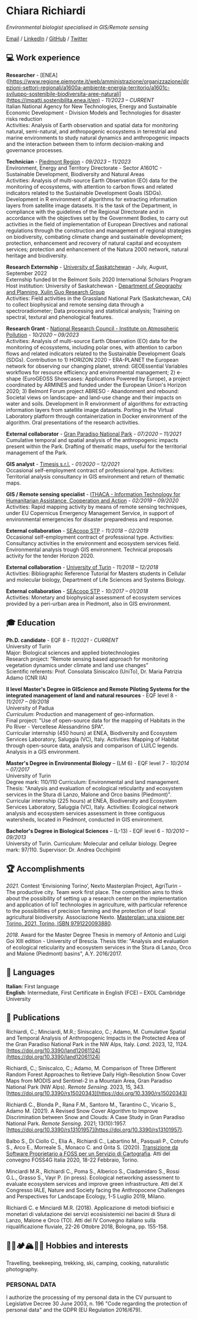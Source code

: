 # Chiara Richiardi
*Environmental biologist specialised in GIS/Remote sensing*

[Email](mailto:chiara.richiardi@gmail.com) / [LinkedIn](https://www.linkedin.com/in/chiara-richiardi) / [GitHub](https://github.com/chiararik) / [Twitter](https://twitter.com/chiararichiardi)

## 💻 Work experience

**Researcher** - [ENEA]([https://www.regione.piemonte.it/web/amministrazione/organizzazione/direzioni-settori-regionali/a1600a-ambiente-energia-territorio/a1601c-sviluppo-sostenibile-biodiversita-aree-naturali](https://impatti.sostenibilita.enea.it/en) - *11/2023 – CURRENT*  
Italian National Agency for New Technologies, Energy and Sustainable Economic Development - Division Models and Technologies for disaster risks reduction    
Activities: Analysis of Earth observation and spatial data for monitoring natural, semi-natural, and anthropogenic ecosystems in terrestrial and marine environments to study natural dynamics and anthropogenic impacts and the interaction between them to inform decision-making and governance processes.  

**Technician** - [Piedmont Region](https://www.regione.piemonte.it/web/amministrazione/organizzazione/direzioni-settori-regionali/a1600a-ambiente-energia-territorio/a1601c-sviluppo-sostenibile-biodiversita-aree-naturali) - *09/2023 – 11/2023*  
Environment, Energy and Territory Directorate - Sector A1601C - Sustainable Development, Biodiversity and Natural Areas  
Activities: Analysis of multi-source Earth Observation (EO) data for the monitoring of ecosystems, with attention to carbon flows and related indicators related to the Sustainable Development Goals (SDGs). Development in R environment of algorithms for extracting information layers from satellite image datasets. It is the task of the Department, in compliance with the guidelines of the Regional Directorate and in accordance with the objectives set by the Government Bodies, to carry out activities in the field of implementation of European Directives and national regulations through the construction and management of regional strategies on biodiversity, combating climate change and sustainable development; protection, enhancement and recovery of natural capital and ecosystem services; protection and enhancement of the Natura 2000 network, natural heritage and biodiversity.  

**Research Externship** - [University of Saskatchewan](https://www.usask.ca/) - July, August, September 2022  
Externship funded bt the Belmont Soils 2020 International Scholars Program  
Host institution: University of Saskatchewan - [Department of Geography and Planning, Xulin Guo Research Group](https://research-groups.usask.ca/guo/)  
Activities: Field activities in the Grassland National Park (Saskatchewan, CA) to collect biophysical and remote sensing data through a spectroradiometer; Data processing and statistical analysis; Training on spectral, textural and phenological features.

**Research Grant** - [National Research Council - Institute on Atmospheric Pollution](https://en.iia.cnr.it/) - *10/2020 – 09/2023*  
Activities: Analysis of multi-source Earth Observation (EO) data for the monitoring of ecosystems, including polar ones, with attention to carbon flows and related indicators related to the Sustainable Development Goals (SDGs). Contribution to 1) HORIZON 2020 – ERA-PLANET the European network for observing our changing planet, strend: GEOEssential Variables workflows for resource efficiency and environmental management; 2) e-shape (EuroGEOSS Showcases: Applications Powered by Europe), a project coordinated by ARMINES and funded under the European Union's Horizon 2020; 3) Belmont Forum project ABRESO - Abandonment and rebound: Societal views on landscape- and land-use change and their impacts on water and soils. Development in R environment of algorithms for extracting information layers from satellite image datasets. Porting in the Virtual Laboratory platform through containerization in Docker environment of the algorithm. Oral presentations of the research activities.

**External collaborator** - [Gran Paradiso National Park](https://www.pngp.it/en) - *07/2020 – 11/2021*  
Cumulative temporal and spatial analysis of the anthropogenic impacts present within the Park. Drafting of thematic maps, useful for the territorial management of the Park.

**GIS analyst** - [Timesis s.r.l.](www.timesis.it) - *01/2020 – 12/2021*  
Occasional self-employment contract of professional type.
Activities: Territorial analysis consultancy in GIS environment and return of thematic maps.

**GIS / Remote sensing specialist** - [ITHACA - Information Technology for Humanitarian Assistance, Cooperation and Action](http://ithacaweb.org/) - *02/2019 – 09/2020*  
Activities: Rapid mapping activity by means of remote sensing techniques, under EU Copernicus Emergency Management Service, in support of environmental emergencies for disaster preparedness and response.

**External collaboration** - [SEAcoop STP](www.seacoop.com) - *11/2018 – 02/2019*  
Occasional self-employment contract of professional type.
Activities: Consultancy activities in the environment and ecosystem services field. Environmental analysis trough GIS environment. Technical proposals activity for the tender Horizon 2020.

**External collaboration** - [University of Turin](https://www.unito.it/) - *11/2018 – 12/2018*  
Activities: Bibliographic Reference Tutorial for Masters students in Cellular and molecular biology, Department of Life Sciences and Systems Biology.

**External collaboration** - [SEAcoop STP](www.seacoop.com) - *10/2017 – 01/2018*  
Activities: Monetary and biophysical assessment of ecosystem services provided by a peri-urban area in Piedmont, also in GIS environment.


## 🎓 Education
**Ph.D. candidate** - EQF 8 - *11/2021 - CURRENT*  
University of Turin  
Major: Biological sciences and applied biotechnologies  
Research project: “Remote sensing based approach for monitoring vegetation dynamics under climate and land use changes”  
Scientific referents: Prof. Consolata Siniscalco (UniTo), Dr. Maria Patrizia Adamo (CNR IIA)  

**II level Master's Degree in GIScience and Remote Piloting Systems for the integrated management of land and natural resources** - EQF level 8 - *11/2017 – 09/2018*  
University of Padua  
*Curriculum*: Production and management of geo-information.  
Final project: "Use of open-source data for the mapping of Habitats in the Po River - Vercellese Alessandrino SPA".  
Curricular internship (450 hours) at ENEA, Biodiversity and Ecosystem Services Laboratory, Saluggia (VC), Italy. Activities: Mapping of Habitat through open-source data, analysis and comparison of LU/LC legends. Analysis in a GIS environment.  

**Master's Degree in Environmental Biology** – (LM 6) - EQF level 7 - *10/2014 – 07/2017*  
University of Turin  
Degree mark: 110/110 
Curriculum: Environmental and land management.   
Thesis: "Analysis and evaluation of ecological reticularity and ecosystem services in the Stura di Lanzo, Malone and Orco basins (Piedmont)".  
Curricular internship (225 hours) at ENEA, Biodiversity and Ecosystem Services Laboratory, Saluggia (VC), Italy. Activities: Ecological network analysis and ecosystem services assessment in three contiguous watersheds, located in Piedmont, conducted in GIS environment.  

**Bachelor's Degree in Biological Sciences** – (L-13) - EQF level 6 - *10/2010 – 09/2013*  
University of Turin. Curriculum: Molecular and cellular biology. Degree mark: 97/110. Supervisor: Dr. Andrea Occhipinti  

## 🏆 Accomplishments
*2021*. Contest ‘Envisioning Torino’, Nexto Masterplan Project, AgriTurin - The productive city. Team work first place. The competition aims to think about the possibility of setting up a research center on the implementation and application of IoT technologies in agriculture, with particular reference to the possibilities of precision farming and the protection of local agricultural biodiversity. Associazione Nexto. [Masterplan: una visione per Torino. 2021, Torino, ISBN 9791220093880](https://www.nextomasterplan.it/masterplan/).

*2018*. Award for the Master Degree Thesis in memory of Antonio and Luigi Goi XIII edition - University of Brescia. Thesis title: "Analysis and evaluation of ecological reticularity and ecosystem services in the Stura di Lanzo, Orco and Malone (Piedmont) basins", A.Y. 2016/2017.

## 💬 Languages
**Italian**: First language  
**English**: Intermediate, First Certificate in English (FCE) – EXOL Cambridge University  

## 📄 Publications
Richiardi, C.; Minciardi, M.R.; Siniscalco, C.; Adamo, M. Cumulative Spatial and Temporal Analysis of Anthropogenic Impacts in the Protected Area of the Gran Paradiso National Park in the NW Alps, Italy. *Land*. 2023, 12, 1124. [https://doi.org/10.3390/land12061124](https://doi.org/10.3390/land12061124)  

Richiardi, C.; Siniscalco, C.; Adamo, M. Comparison of Three Different Random Forest Approaches to Retrieve Daily High-Resolution Snow Cover Maps from MODIS and Sentinel-2 in a Mountain Area, Gran Paradiso National Park (NW Alps). *Remote Sensing*. 2023, 15, 343. [https://doi.org/10.3390/rs15020343](https://doi.org/10.3390/rs15020343)
  
Richiardi C., Blonda P., Rana F.M., Santoro M., Tarantino C., Vicario S., Adamo M. (2021). A Revised Snow Cover Algorithm to Improve Discrimination between Snow and Clouds: A Case Study in Gran Paradiso National Park. *Remote Sensing*. 2021; 13(10):1957. [https://doi.org/10.3390/rs13101957](https://doi.org/10.3390/rs13101957).

Balbo S., Di Ciollo C., Elia A., Richiardi C., Labartino M., Pasquali P., Cotrufo S., Arco E., Morreale S., Monaco C. and Grita S. (2020). [Transizione da Software Proprietario a FOSS per un Servizio di Cartografia](https://zenodo.org/record/3723866#.YunUs3bP02w). Atti del convegno FOSS4G Italia 2020, 18-22 Febbraio, Torino.

Minciardi M.R., Richiardi C., Poma S., Alberico S., Ciadamidaro S., Rossi G.L., Grasso S., Vayr P. (in press). Ecological networking assessment to evaluate ecosystem services and improve green infrastructure. Atti del X Congresso IALE, Nature and Society facing the Anthropocene Challenges and Perspectives for Landscape Ecology, 1-5 Luglio 2019, Milano.

Richiardi C. e Minciardi M.R. (2018). Applicazione di metodi biofisici e monetari di valutazione dei servizi ecosisistemici nei bacini di Stura di Lanzo, Malone e Orco (TO). Atti del IV Convegno italiano sulla riqualificazione fluviale, 22-26 Ottobre 2018, Bologna, pp. 155-158.


## 🧭🐝🏕️🏔️👨‍🍳 Hobbies and interests
Travelling, beekeeping, trekking, ski, camping, cooking, naturalistic photography.

### PERSONAL DATA 
I authorize the processing of my personal data in the CV pursuant to Legislative Decree 30 June 2003, n. 196 "Code regarding the protection of personal data" and the GDPR (EU Regulation 2016/679).
